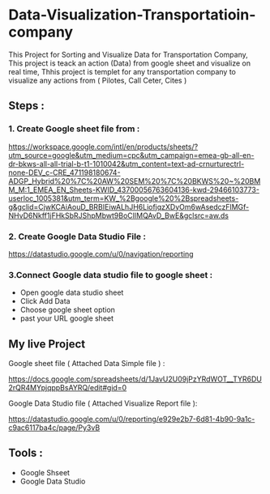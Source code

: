 # Data-Visualization-Transportatioin-company
This Project for Sorting and Visualize Data for Transportation Company, This project is teack an action (Data) from google sheet and visualize on real time, 
Thhis project is templet for any transportation company to visualize any actions from ( Pilotes, Call Ceter, Cites ) 

## Steps : 

### 1. Create Google sheet file from : 
https://workspace.google.com/intl/en/products/sheets/?utm_source=google&utm_medium=cpc&utm_campaign=emea-gb-all-en-dr-bkws-all-all-trial-b-t1-1010042&utm_content=text-ad-crnurturectrl-none-DEV_c-CRE_471198180674-ADGP_Hybrid%20%7C%20AW%20SEM%20%7C%20BKWS%20~%20BMM_M:1_EMEA_EN_Sheets-KWID_43700056763604136-kwd-29466103773-userloc_1005381&utm_term=KW_%2Bgoogle%20%2Bspreadsheets-g&gclid=CjwKCAiAouD_BRBIEiwALhJH6LiofjqzXDyOm6wAsedczFlMGf-NHvD6Nkff1jFHkSbRJShpMbwt9BoCIlMQAvD_BwE&gclsrc=aw.ds

### 2. Create Google Data Studio File : 
https://datastudio.google.com/u/0/navigation/reporting

### 3.Connect Google data studio file to google sheet : 
- Open google data studio sheet 
- Click Add Data 
- Choose google sheet option
- past your URL google sheet

## My live Project 
Google sheet file ( Attached Data Simple file ) :

https://docs.google.com/spreadsheets/d/1JavU2U09jPzYRdWOT__TYR6DU2rQR4MYpjqppBsAYRQ/edit#gid=0

Google Data Studio file ( Attached Visualize Report file ): 

https://datastudio.google.com/u/0/reporting/e929e2b7-6d81-4b90-9a1c-c9ac6117ba4c/page/Py3vB

## Tools : 
- Google Shseet 
- Google Data Studio 
